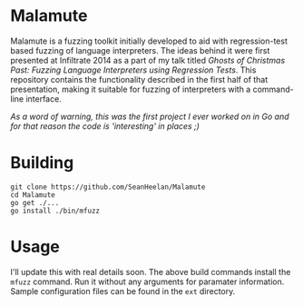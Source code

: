 # Malamute

Malamute is a fuzzing toolkit initially developed to aid with regression-test
based fuzzing of language interpreters. The ideas behind it were first presented
at Infiltrate 2014 as a part of my talk titled *Ghosts of Christmas Past:
Fuzzing Language Interpreters using Regression Tests*. This repository contains
the functionality described in the first half of that presentation, making it
suitable for fuzzing of interpreters with a command-line interface.

*As a word of warning, this was the first project I ever worked on in Go and
for that reason the code is 'interesting' in places ;)*

# Building

	git clone https://github.com/SeanHeelan/Malamute
	cd Malamute
	go get ./...
	go install ./bin/mfuzz

# Usage

I'll update this with real details soon. The above build commands install the
`mfuzz` command. Run it without any arguments for paramater information. Sample
configuration files can be found in the `ext` directory.

